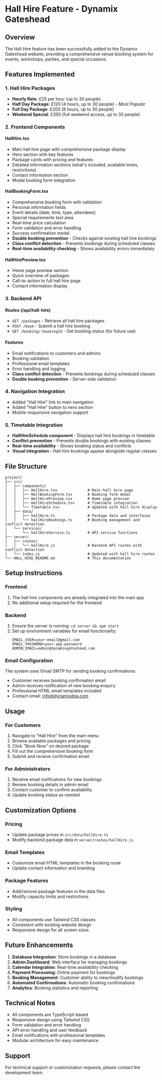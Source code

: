 # Hall Hire Feature - Dynamix Gateshead

## Overview
The Hall Hire feature has been successfully added to the Dynamix Gateshead website, providing a comprehensive venue booking system for events, workshops, parties, and special occasions.

## Features Implemented

### 1. Hall Hire Packages
- **Hourly Rate**: £25 per hour (up to 30 people)
- **Half Day Package**: £120 (4 hours, up to 30 people) - *Most Popular*
- **Full Day Package**: £200 (8 hours, up to 30 people)
- **Weekend Special**: £350 (full weekend access, up to 30 people)

### 2. Frontend Components

#### HallHire.tsx
- Main hall hire page with comprehensive package display
- Hero section with key features
- Package cards with pricing and features
- Detailed information sections (what's included, available times, restrictions)
- Contact information section
- Modal booking form integration

#### HallBookingForm.tsx
- Comprehensive booking form with validation
- Personal information fields
- Event details (date, time, type, attendees)
- Special requirements text area
- Real-time price calculation
- Form validation and error handling
- Success confirmation modal
- **Double booking prevention** - Checks against existing hall hire bookings
- **Class conflict detection** - Prevents bookings during scheduled classes
- **Real-time availability checking** - Shows availability errors immediately

#### HallHirePreview.tsx
- Home page preview section
- Quick overview of packages
- Call-to-action to full hall hire page
- Contact information display

### 3. Backend API

#### Routes (/api/hall-hire)
- `GET /packages` - Retrieve all hall hire packages
- `POST /book` - Submit a hall hire booking
- `GET /booking/:bookingId` - Get booking status (for future use)

#### Features
- Email notifications to customers and admins
- Booking validation
- Professional email templates
- Error handling and logging
- **Class conflict detection** - Prevents bookings during scheduled classes
- **Double booking prevention** - Server-side validation

### 4. Navigation Integration
- Added "Hall Hire" link to main navigation
- Added "Hall Hire" button to hero section
- Mobile-responsive navigation support

### 5. Timetable Integration
- **HallHireSchedule component** - Displays hall hire bookings in timetable
- **Conflict prevention** - Prevents double bookings with existing classes
- **Real-time availability** - Shows booking status and conflicts
- **Visual integration** - Hall hire bookings appear alongside regular classes

## File Structure

```
project/
├── src/
│   ├── components/
│   │   ├── HallHire.tsx              # Main hall hire page
│   │   ├── HallBookingForm.tsx       # Booking form modal
│   │   ├── HallHirePreview.tsx       # Home page preview
│   │   ├── HallHireSchedule.tsx      # Timetable integration
│   │   └── Timetable.tsx             # Updated with hall hire display
│   ├── data/
│   │   ├── hallHire.ts               # Package data and interfaces
│   │   └── hallHireBookings.ts       # Booking management and conflict detection
│   └── services/
│       └── hallHireService.ts        # API service functions
├── server/
│   ├── routes/
│   │   └── hallHire.js               # Backend API routes with conflict detection
│   └── index.js                      # Updated with hall hire routes
└── HALL_HIRE_README.md               # This documentation
```

## Setup Instructions

### Frontend
1. The hall hire components are already integrated into the main app
2. No additional setup required for the frontend

### Backend
1. Ensure the server is running: `cd server && npm start`
2. Set up environment variables for email functionality:
   ```
   EMAIL_USER=your-email@gmail.com
   EMAIL_PASSWORD=your-app-password
   ADMIN_EMAIL=admin@dynamixgateshead.com
   ```

### Email Configuration
The system uses Gmail SMTP for sending booking confirmations:
- Customer receives booking confirmation email
- Admin receives notification of new booking enquiry
- Professional HTML email templates included
- Contact email: info@dynamixdga.com

## Usage

### For Customers
1. Navigate to "Hall Hire" from the main menu
2. Browse available packages and pricing
3. Click "Book Now" on desired package
4. Fill out the comprehensive booking form
5. Submit and receive confirmation email

### For Administrators
1. Receive email notifications for new bookings
2. Review booking details in admin email
3. Contact customer to confirm availability
4. Update booking status as needed

## Customization Options

### Pricing
- Update package prices in `src/data/hallHire.ts`
- Modify backend package data in `server/routes/hallHire.js`

### Email Templates
- Customize email HTML templates in the booking route
- Update contact information and branding

### Package Features
- Add/remove package features in the data files
- Modify capacity limits and restrictions

### Styling
- All components use Tailwind CSS classes
- Consistent with existing website design
- Responsive design for all screen sizes

## Future Enhancements

1. **Database Integration**: Store bookings in a database
2. **Admin Dashboard**: Web interface for managing bookings
3. **Calendar Integration**: Real-time availability checking
4. **Payment Processing**: Online payment for bookings
5. **Booking Management**: Customer ability to view/modify bookings
6. **Automated Confirmations**: Automatic booking confirmations
7. **Analytics**: Booking statistics and reporting

## Technical Notes

- All components are TypeScript-based
- Responsive design using Tailwind CSS
- Form validation and error handling
- API error handling and user feedback
- Email notifications with professional templates
- Modular architecture for easy maintenance

## Support

For technical support or customization requests, please contact the development team. 